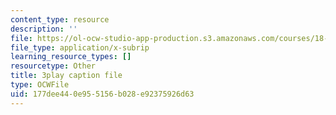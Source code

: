 ```yaml
---
content_type: resource
description: ''
file: https://ol-ocw-studio-app-production.s3.amazonaws.com/courses/18-03sc-differential-equations-fall-2011/177dee440e955156b028e92375926d63_TxG1iPXznBs.vtt
file_type: application/x-subrip
learning_resource_types: []
resourcetype: Other
title: 3play caption file
type: OCWFile
uid: 177dee44-0e95-5156-b028-e92375926d63
---
```

